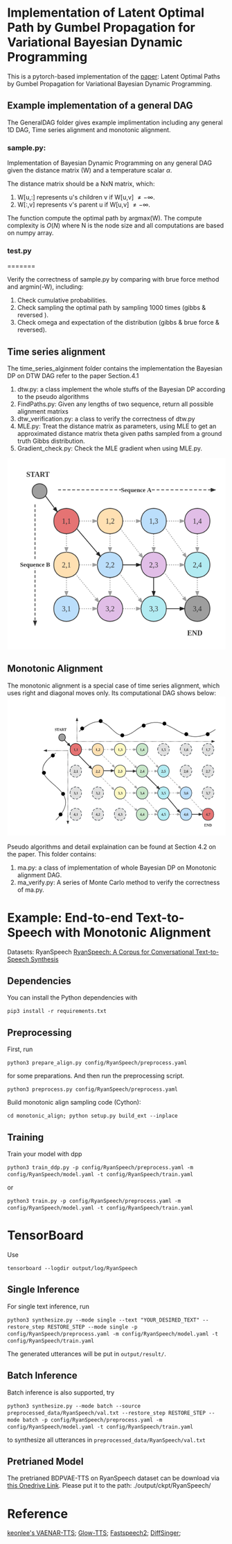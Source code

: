# Implementation of Latent Optimal Path by Gumbel Propagation for Variational Bayesian Dynamic Programming

This is a pytorch-based implementation of the [paper](https://arxiv.org/abs/2306.02568): Latent Optimal Paths by Gumbel Propagation for Variational Bayesian Dynamic Programming. 

## Example implementation of a general DAG 

The GeneralDAG folder gives example implimentation including any general 1D DAG, Time series alignment and monotonic alignment.

### sample.py:
Implementation of Bayesian Dynamic Programming on any general DAG given the distance matrix (W) and a temperature scalar $\alpha$.

The distance matrix should be a NxN matrix, which:
1. W[u,:] represents u's children v if W[u,v] $\neq -\infty$.
2. W[:,v] represents v's parent u if W[u,v] $\neq -\infty$.
	
The function compute the optimal path by argmax(W).
The compute complexity is $O(N)$ where N is the node size and all computations are based on numpy array.

### test.py

=======

Verify the correctness of sample.py by comparing with brue force method and argmin(-W), including:
1. Check cumulative probabilities.
2. Check sampling the optimal path by sampling 1000 times (gibbs & reversed ).
3. Check omega and expectation of the distribution (gibbs & brue force & reversed).

## Time series alignment 

The time_series_alginment folder contains the implementation the Bayesian DP on DTW DAG refer to the paper Section.4.1

1. dtw.py: a class implement the whole stuffs of the Bayesian DP according to the pseudo algorithms
2. FindPaths.py: Given any lengths of two sequence, return all possible alignment matrixs
3. dtw_verification.py: a class to verify the correctness of dtw.py
4. MLE.py: Treat the distance matrix as parameters, using MLE to get an approximated distance matrix theta given paths sampled from a ground truth Gibbs distribution.
5. Gradient_check.py: Check the MLE gradient when using MLE.py.

![DTW](./Figure/DTW_example.png)


## Monotonic Alignment

The monotonic alignment is a special case of time series alignment, which uses right and diagonal moves only. Its computational DAG shows below:
![Phoneme-Duration-Alignment](./Figure/MA-DAG.png)

Pseudo algorithms and detail explaination can be found at Section 4.2 on the paper. This folder contains:

1. ma.py: a class of implementation of whole Bayesian DP on Monotonic alignment DAG.
2. ma_verify.py: A series of Monte Carlo method to verify the correctness of ma.py.

# Example: End-to-end Text-to-Speech with Monotonic Alignment

Datasets: RyanSpeech [RyanSpeech: A Corpus for Conversational Text-to-Speech Synthesis](https://arxiv.org/abs/2106.08468)


## Dependencies

You can install the Python dependencies with
```
pip3 install -r requirements.txt
```

## Preprocessing
 
First, run 
```
python3 prepare_align.py config/RyanSpeech/preprocess.yaml
```
for some preparations. And then run the preprocessing script.
```
python3 preprocess.py config/RyanSpeech/preprocess.yaml
```

Build monotonic align sampling code (Cython): 
```
cd monotonic_align; python setup.py build_ext --inplace
```

## Training

Train your model with dpp

```
python3 train_ddp.py -p config/RyanSpeech/preprocess.yaml -m config/RyanSpeech/model.yaml -t config/RyanSpeech/train.yaml
```

or

```
python3 train.py -p config/RyanSpeech/preprocess.yaml -m config/RyanSpeech/model.yaml -t config/RyanSpeech/train.yaml
```

# TensorBoard

Use
```
tensorboard --logdir output/log/RyanSpeech
```
## Single Inference

For single text inference, run
```
python3 synthesize.py --mode single --text "YOUR_DESIRED_TEXT" --restore_step RESTORE_STEP --mode single -p config/RyanSpeech/preprocess.yaml -m config/RyanSpeech/model.yaml -t config/RyanSpeech/train.yaml
```

The generated utterances will be put in ``output/result/``.


## Batch Inference
Batch inference is also supported, try

```
python3 synthesize.py --mode batch --source preprocessed_data/RyanSpeech/val.txt --restore_step RESTORE_STEP --mode batch -p config/RyanSpeech/preprocess.yaml -m config/RyanSpeech/model.yaml -t config/RyanSpeech/train.yaml
```
to synthesize all utterances in ``preprocessed_data/RyanSpeech/val.txt``

## Pretrianed Model

The pretrianed BDPVAE-TTS on RyanSpeech dataset can be download via [this Onedrive Link](https://anu365-my.sharepoint.com/:u:/g/personal/u6536294_anu_edu_au/EbklO7aYBD1KrtHtR3sAxbYB5pynwIYy9Iv3E5Z8YlVtrA?e=JYGtjH). Please put it to the path: ./output/ckpt/RyanSpeech/


# Reference

[keonlee's VAENAR-TTS](https://github.com/keonlee9420/VAENAR-TTS);
[Glow-TTS](https://github.com/jaywalnut310/glow-tts);
[Fastspeech2](https://github.com/ming024/FastSpeech2);
[DiffSinger](https://github.com/MoonInTheRiver/DiffSinger);
